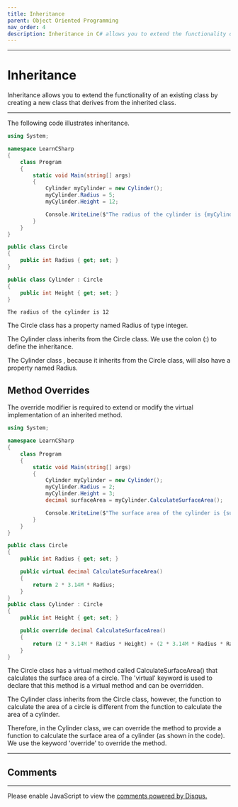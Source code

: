 ```yaml
---
title: Inheritance
parent: Object Oriented Programming
nav_order: 4
description: Inheritance in C# allows you to extend the functionality of an existing class by creating a new class that derives from the inherited class.
---
```


****
# Inheritance

Inheritance allows you to extend the functionality of an existing class by creating a new class that derives from the inherited class.

****

The following code illustrates inheritance.

```csharp
using System;

namespace LearnCSharp
{
    class Program
    {
        static void Main(string[] args)
        {
            Cylinder myCylinder = new Cylinder();
            myCylinder.Radius = 5;
            myCylinder.Height = 12;

            Console.WriteLine($"The radius of the cylinder is {myCylinder.Height}");
        }
    }
}

public class Circle
{
    public int Radius { get; set; }
}

public class Cylinder : Circle
{
    public int Height { get; set; }
}
```

```
The radius of the cylinder is 12
```

The Circle class has a property named Radius of type integer. 

The Cylinder class inherits from the Circle class. We use the colon (:) to define the inheritance. 

The Cylinder class , because it inherits from the Circle class, will also have a property named Radius. 

## Method Overrides

The override modifier is required to extend or modify the virtual implementation of an inherited method.

```csharp
using System;

namespace LearnCSharp
{
    class Program
    {
        static void Main(string[] args)
        {
            Cylinder myCylinder = new Cylinder();
            myCylinder.Radius = 2;
            myCylinder.Height = 3;
            decimal surfaceArea = myCylinder.CalculateSurfaceArea();

            Console.WriteLine($"The surface area of the cylinder is {surfaceArea}");
        }
    }
}

public class Circle
{
    public int Radius { get; set; }

    public virtual decimal CalculateSurfaceArea()
    {
        return 2 * 3.14M * Radius;
    }
}
public class Cylinder : Circle
{
    public int Height { get; set; }

    public override decimal CalculateSurfaceArea()
    {
        return (2 * 3.14M * Radius * Height) + (2 * 3.14M * Radius * Radius);
    }
}
```

The Circle class has a virtual method called CalculateSurfaceArea() that calculates the surface area of a circle. The 'virtual' keyword is used to declare that this method is a virtual method and can be overridden. 

The Cylinder class inherits from the Circle class, however, the function to calculate the area of a circle is different from the function to calculate the area of a cylinder. 

Therefore, in the Cylinder class, we can override the method to provide a function to calculate the surface area of a cylinder (as shown in the code). We use the keyword 'override' to override the method.

****
## Comments
****
<div id="disqus_thread"></div>
<script>

var disqus_config = function () {
this.page.url = 'https://csharp.rclapp.com/object-oriented-programming/inheritance.html';  
this.page.identifier = 'inheritance'; 
};

(function() {
var d = document, s = d.createElement('script');
s.src = 'https://csharper.disqus.com/embed.js';
s.setAttribute('data-timestamp', +new Date());
(d.head || d.body).appendChild(s);
})();
</script>
<noscript>Please enable JavaScript to view the <a href="https://disqus.com/?ref_noscript">comments powered by Disqus.</a></noscript>